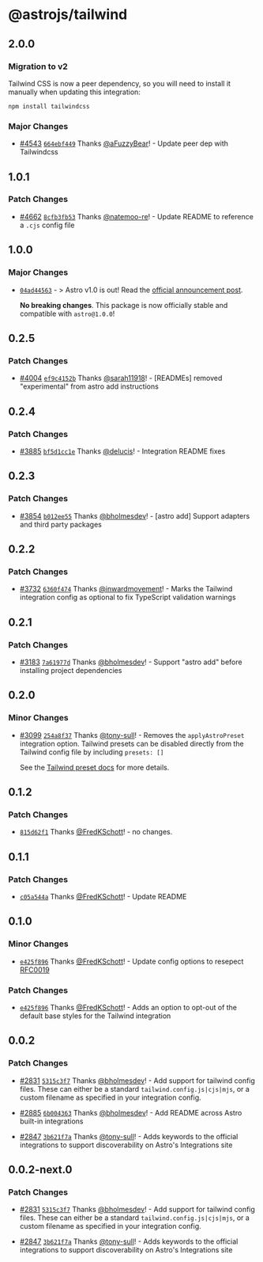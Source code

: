 # @astrojs/tailwind

## 2.0.0

### Migration to v2

Tailwind CSS is now a peer dependency, so you will need to install it manually when updating this integration:

```
npm install tailwindcss
```

### Major Changes

- [#4543](https://github.com/withastro/astro/pull/4543) [`664ebf449`](https://github.com/withastro/astro/commit/664ebf449e27f0aef43eaa2482189358a74209d2) Thanks [@aFuzzyBear](https://github.com/aFuzzyBear)! - Update peer dep with Tailwindcss

## 1.0.1

### Patch Changes

- [#4662](https://github.com/withastro/astro/pull/4662) [`8cfb3fb53`](https://github.com/withastro/astro/commit/8cfb3fb535a16ebb1c185de2609435fdd7954611) Thanks [@natemoo-re](https://github.com/natemoo-re)! - Update README to reference a `.cjs` config file

## 1.0.0

### Major Changes

- [`04ad44563`](https://github.com/withastro/astro/commit/04ad445632c67bdd60c1704e1e0dcbcaa27b9308) - > Astro v1.0 is out! Read the [official announcement post](https://astro.build/blog/astro-1/).

  **No breaking changes**. This package is now officially stable and compatible with `astro@1.0.0`!

## 0.2.5

### Patch Changes

- [#4004](https://github.com/withastro/astro/pull/4004) [`ef9c4152b`](https://github.com/withastro/astro/commit/ef9c4152b2b399e25bf4e8aa7b37adcf6d0d8f17) Thanks [@sarah11918](https://github.com/sarah11918)! - [READMEs] removed "experimental" from astro add instructions

## 0.2.4

### Patch Changes

- [#3885](https://github.com/withastro/astro/pull/3885) [`bf5d1cc1e`](https://github.com/withastro/astro/commit/bf5d1cc1e71da38a14658c615e9481f2145cc6e7) Thanks [@delucis](https://github.com/delucis)! - Integration README fixes

## 0.2.3

### Patch Changes

- [#3854](https://github.com/withastro/astro/pull/3854) [`b012ee55`](https://github.com/withastro/astro/commit/b012ee55b107dea0730286263b27d83e530fad5d) Thanks [@bholmesdev](https://github.com/bholmesdev)! - [astro add] Support adapters and third party packages

## 0.2.2

### Patch Changes

- [#3732](https://github.com/withastro/astro/pull/3732) [`6360f474`](https://github.com/withastro/astro/commit/6360f474fb8cecaf4fe27e9184058b57da1df72a) Thanks [@inwardmovement](https://github.com/inwardmovement)! - Marks the Tailwind integration config as optional to fix TypeScript validation warnings

## 0.2.1

### Patch Changes

- [#3183](https://github.com/withastro/astro/pull/3183) [`7a61977d`](https://github.com/withastro/astro/commit/7a61977db11c4472f9210b8de22ec281870e5dc3) Thanks [@bholmesdev](https://github.com/bholmesdev)! - Support "astro add" before installing project dependencies

## 0.2.0

### Minor Changes

- [#3099](https://github.com/withastro/astro/pull/3099) [`254a8f37`](https://github.com/withastro/astro/commit/254a8f37499863c5684fb0d5b0f59a8cee093d0b) Thanks [@tony-sull](https://github.com/tony-sull)! - Removes the `applyAstroPreset` integration option. Tailwind presets can be disabled directly from the Tailwind config file by including `presets: []`

  See the [Tailwind preset docs](https://tailwindcss.com/docs/presets#disabling-the-default-configuration) for more details.

## 0.1.2

### Patch Changes

- [`815d62f1`](https://github.com/withastro/astro/commit/815d62f151a36fef7d09590d4962ca71bda61b32) Thanks [@FredKSchott](https://github.com/FredKSchott)! - no changes.

## 0.1.1

### Patch Changes

- [`c05a544a`](https://github.com/withastro/astro/commit/c05a544acd5c9dd4f57b53ce21e82141212a3c2c) Thanks [@FredKSchott](https://github.com/FredKSchott)! - Update README

## 0.1.0

### Minor Changes

- [`e425f896`](https://github.com/withastro/astro/commit/e425f896b668d98033ad3b998b50c1f28bc7f6ee) Thanks [@FredKSchott](https://github.com/FredKSchott)! - Update config options to resepect [RFC0019](https://github.com/withastro/rfcs/blob/main/proposals/0019-config-finalization.md)

### Patch Changes

- [`e425f896`](https://github.com/withastro/astro/commit/e425f896b668d98033ad3b998b50c1f28bc7f6ee) Thanks [@FredKSchott](https://github.com/FredKSchott)! - Adds an option to opt-out of the default base styles for the Tailwind integration

## 0.0.2

### Patch Changes

- [#2831](https://github.com/withastro/astro/pull/2831) [`5315c3f7`](https://github.com/withastro/astro/commit/5315c3f7bc0649f9788713f689f484e223bc0ca6) Thanks [@bholmesdev](https://github.com/bholmesdev)! - Add support for tailwind config files. These can either be a standard `tailwind.config.js|cjs|mjs`, or a custom filename as specified in your integration config.

* [#2885](https://github.com/withastro/astro/pull/2885) [`6b004363`](https://github.com/withastro/astro/commit/6b004363f99f27e581d1e2d53a2ebff39d7afb8a) Thanks [@bholmesdev](https://github.com/bholmesdev)! - Add README across Astro built-in integrations

- [#2847](https://github.com/withastro/astro/pull/2847) [`3b621f7a`](https://github.com/withastro/astro/commit/3b621f7a613b45983b090794fa7c015f23ed6140) Thanks [@tony-sull](https://github.com/tony-sull)! - Adds keywords to the official integrations to support discoverability on Astro's Integrations site

## 0.0.2-next.0

### Patch Changes

- [#2831](https://github.com/withastro/astro/pull/2831) [`5315c3f7`](https://github.com/withastro/astro/commit/5315c3f7bc0649f9788713f689f484e223bc0ca6) Thanks [@bholmesdev](https://github.com/bholmesdev)! - Add support for tailwind config files. These can either be a standard `tailwind.config.js|cjs|mjs`, or a custom filename as specified in your integration config.

* [#2847](https://github.com/withastro/astro/pull/2847) [`3b621f7a`](https://github.com/withastro/astro/commit/3b621f7a613b45983b090794fa7c015f23ed6140) Thanks [@tony-sull](https://github.com/tony-sull)! - Adds keywords to the official integrations to support discoverability on Astro's Integrations site
